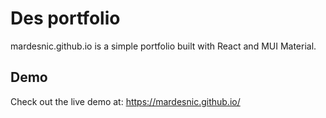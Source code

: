 # Des portfolio

mardesnic.github.io is a simple portfolio built with React and MUI Material.

## Demo

Check out the live demo at: https://mardesnic.github.io/
